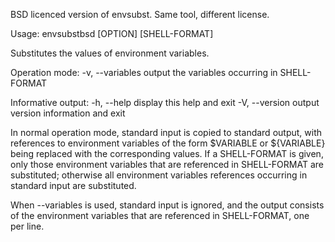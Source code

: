 
BSD licenced version of envsubst. Same tool, different license.

Usage: envsubstbsd [OPTION] [SHELL-FORMAT]

Substitutes the values of environment variables.

Operation mode:
  -v, --variables             output the variables occurring in SHELL-FORMAT

Informative output:
  -h, --help                  display this help and exit
  -V, --version               output version information and exit

In normal operation mode, standard input is copied to standard output,
with references to environment variables of the form $VARIABLE or ${VARIABLE}
being replaced with the corresponding values.  If a SHELL-FORMAT is given,
only those environment variables that are referenced in SHELL-FORMAT are
substituted; otherwise all environment variables references occurring in
standard input are substituted.

When --variables is used, standard input is ignored, and the output consists
of the environment variables that are referenced in SHELL-FORMAT, one per line.
